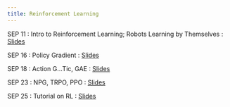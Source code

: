 ```yaml
---
title: Reinforcement Learning
---
```


SEP 11
: Intro to Reinforcement Learning; Robots Learning by Themselves
  : [Slides](/physical_intelligence_fl25/assets/pdfs/)

SEP 16
: Policy Gradient
  : [Slides](/physical_intelligence_fl25/assets/pdfs/)

SEP 18
: Action G...Tic, GAE 
  : [Slides](/physical_intelligence_fl25/assets/pdfs/) 


SEP 23
: NPG, TRPO, PPO 
  : [Slides](/physical_intelligence_fl25/assets/pdfs/)

SEP 25
: Tutorial on RL 
  : [Slides](/physical_intelligence_fl25/assets/pdfs/)




